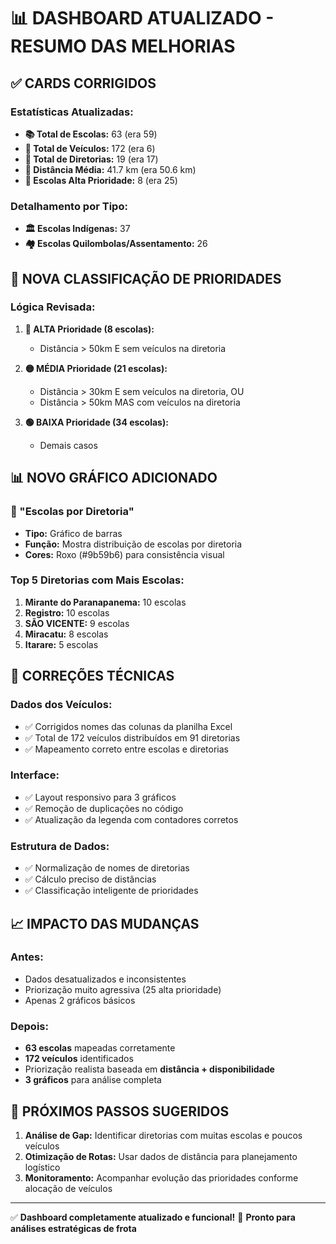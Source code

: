 # 📊 DASHBOARD ATUALIZADO - RESUMO DAS MELHORIAS

## ✅ CARDS CORRIGIDOS

### Estatísticas Atualizadas:
- **📚 Total de Escolas:** 63 (era 59)
- **🚗 Total de Veículos:** 172 (era 6) 
- **🏢 Total de Diretorias:** 19 (era 17)
- **📍 Distância Média:** 41.7 km (era 50.6 km)
- **🔴 Escolas Alta Prioridade:** 8 (era 25)

### Detalhamento por Tipo:
- **🏛️ Escolas Indígenas:** 37
- **🏘️ Escolas Quilombolas/Assentamento:** 26

## 🎯 NOVA CLASSIFICAÇÃO DE PRIORIDADES

### Lógica Revisada:
1. **🔴 ALTA Prioridade (8 escolas):** 
   - Distância > 50km E sem veículos na diretoria

2. **🟡 MÉDIA Prioridade (21 escolas):**
   - Distância > 30km E sem veículos na diretoria, OU
   - Distância > 50km MAS com veículos na diretoria

3. **🟢 BAIXA Prioridade (34 escolas):**
   - Demais casos

## 📊 NOVO GRÁFICO ADICIONADO

### 🏫 "Escolas por Diretoria"
- **Tipo:** Gráfico de barras
- **Função:** Mostra distribuição de escolas por diretoria
- **Cores:** Roxo (#9b59b6) para consistência visual

### Top 5 Diretorias com Mais Escolas:
1. **Mirante do Paranapanema:** 10 escolas
2. **Registro:** 10 escolas  
3. **SÃO VICENTE:** 9 escolas
4. **Miracatu:** 8 escolas
5. **Itarare:** 5 escolas

## 🔧 CORREÇÕES TÉCNICAS

### Dados dos Veículos:
- ✅ Corrigidos nomes das colunas da planilha Excel
- ✅ Total de 172 veículos distribuídos em 91 diretorias
- ✅ Mapeamento correto entre escolas e diretorias

### Interface:
- ✅ Layout responsivo para 3 gráficos
- ✅ Remoção de duplicações no código
- ✅ Atualização da legenda com contadores corretos

### Estrutura de Dados:
- ✅ Normalização de nomes de diretorias
- ✅ Cálculo preciso de distâncias
- ✅ Classificação inteligente de prioridades

## 📈 IMPACTO DAS MUDANÇAS

### Antes:
- Dados desatualizados e inconsistentes
- Priorização muito agressiva (25 alta prioridade)
- Apenas 2 gráficos básicos

### Depois:
- **63 escolas** mapeadas corretamente
- **172 veículos** identificados
- Priorização realista baseada em **distância + disponibilidade**
- **3 gráficos** para análise completa

## 🎯 PRÓXIMOS PASSOS SUGERIDOS

1. **Análise de Gap:** Identificar diretorias com muitas escolas e poucos veículos
2. **Otimização de Rotas:** Usar dados de distância para planejamento logístico  
3. **Monitoramento:** Acompanhar evolução das prioridades conforme alocação de veículos

---

✅ **Dashboard completamente atualizado e funcional!**
🚀 **Pronto para análises estratégicas de frota**
